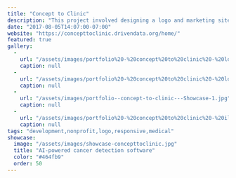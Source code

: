 ```yaml
---
title: "Concept to Clinic"
description: "This project involved designing a logo and marketing site for an open-source software competition presented by our friends at <a href=\"http://www.drivendata.co/\" target=\"_blank\">DrivenData</a> with the <a href=\"http://www.lungcancerfoundation.org/\" target=\"_blank\">Bonnie J. Addario Lung Cancer Foundation</a>. I also implemented the front-end templates for this Django-based web application and created a series of illustrations for project. "
date: "2017-08-05T14:07:00-07:00"
website: "https://concepttoclinic.drivendata.org/home/"
featured: true
gallery:
  -
    url: "/assets/images/portfolio%20-%20concept%20to%20clinic%20-%20logo%20-%20final-03.jpg"
    caption: null
  -
    url: "/assets/images/portfolio%20-%20concept%20to%20clinic%20-%20logo%20-%20final_Artboard%20125.jpg"
    caption: null
  -
    url: "/assets/images/portfolio--concept-to-clinic---Showcase-1.jpg"
    caption: null
  -
    url: "/assets/images/portfolio%20-%20concept%20to%20clinic%20-%20illustrations_Artboard%202.jpg"
    caption: null
tags: "development,nonprofit,logo,responsive,medical"
showcase:
  image: "/assets/images/showcase-concepttoclinic.jpg"
  title: "AI-powered cancer detection software"
  color: "#464fb9"
  order: 50
---
```

